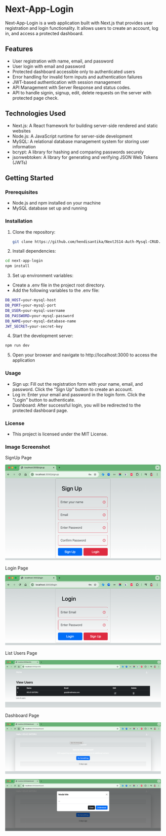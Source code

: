 # Next-App-Login

Next-App-Login is a web application built with Next.js that provides user registration and login functionality. It
allows users to create an account, log in, and access a protected dashboard.

## Features

- User registration with name, email, and password
- User login with email and password
- Protected dashboard accessible only to authenticated users
- Error handling for invalid form inputs and authentication failures
- JWT-based authentication with session management
- API Management with Server Response and status codes.
- API to handle signin, signup, edit, delete requests on the server with protected page check.

## Technologies Used

- Next.js: A React framework for building server-side rendered and static websites
- Node.js: A JavaScript runtime for server-side development
- MySQL: A relational database management system for storing user information
- bcrypt: A library for hashing and comparing passwords securely
- jsonwebtoken: A library for generating and verifying JSON Web Tokens (JWTs)

## Getting Started

### Prerequisites

- Node.js and npm installed on your machine
- MySQL database set up and running

### Installation

1. Clone the repository:

   ```bash
   git clone https://github.com/hendisantika/NextJS14-Auth-Mysql-CRUD.git
   ```
2. Install dependencies:

```bash
cd next-app-login
npm install
```

3. Set up environment variables:

- Create a .env file in the project root directory.
- Add the following variables to the .env file:

```bash
DB_HOST=your-mysql-host
DB_PORT=your-mysql-port
DB_USER=your-mysql-username
DB_PASSWORD=your-mysql-password
DB_NAME=your-mysql-database-name
JWT_SECRET=your-secret-key
```

4. Start the development server:

```bash
npm run dev
```

5. Open your browser and navigate to http://localhost:3000 to access the application

### Usage

- Sign up: Fill out the registration form with your name, email, and password. Click the "Sign Up" button to create an
  account.
- Log in: Enter your email and password in the login form. Click the "Login" button to authenticate.
- Dashboard: After successful login, you will be redirected to the protected dashboard page.

### License

- This project is licensed under the MIT License.

### Image Screenshot

SignUp Page

![SignUp Page](img/signup.png "SignUp Page")

Login Page

![Login Page](img/login.png "Login Page")

List Users Page

![List Users Page](img/users.png "List Users Page")

Dashboard Page

![Dashboard Page](img/dashboard.png "Dashboard Page")

![Dashboard Page](img/dashboard2.png "Dashboard Page")
